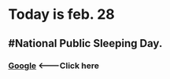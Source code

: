 # Today is feb. 28
## #National Public Sleeping Day.

### [Google](https://google.com)  <---Click here


